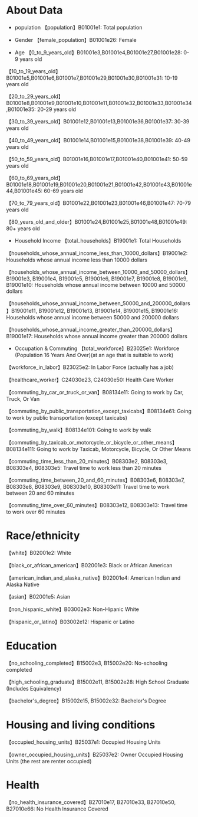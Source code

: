 # About Data

- population
【population】B01001e1: Total population

- Gender
【female_population】B01001e26: Female

- Age
【0_to_9_years_old】B01001e3,B01001e4,B01001e27,B01001e28: 0-9 years old

【10_to_19_years_old】B01001e5,B01001e6,B01001e7,B01001e29,B01001e30,B01001e31: 10-19 years old

【20_to_29_years_old】B01001e8,B01001e9,B01001e10,B01001e11,B01001e32,B01001e33,B01001e34,B01001e35: 20-29 years old

【30_to_39_years_old】B01001e12,B01001e13,B01001e36,B01001e37: 30-39 years old

【40_to_49_years_old】B01001e14,B01001e15,B01001e38,B01001e39: 40-49 years old

【50_to_59_years_old】B01001e16,B01001e17,B01001e40,B01001e41: 50-59 years old

【60_to_69_years_old】B01001e18,B01001e19,B01001e20,B01001e21,B01001e42,B01001e43,B01001e44,B01001e45: 60-69 years old

【70_to_79_years_old】B01001e22,B01001e23,B01001e46,B01001e47: 70-79 years old

【80_years_old_and_older】B01001e24,B01001e25,B01001e48,B01001e49: 80+ years old

- Household Income
【total_households】B19001e1: Total Households

【households_whose_annual_income_less_than_10000_dollars】B19001e2: Households whose annual income less than 10000 dollars

【households_whose_annual_income_between_10000_and_50000_dollars】B19001e3, B19001e4, B19001e5, B19001e6, B19001e7, B19001e8, B19001e9, B19001e10: Households whose annual income between 10000 and 50000 dollars

【households_whose_annual_income_between_50000_and_200000_dollars】B19001e11, B19001e12, B19001e13, B19001e14, B19001e15, B19001e16: Households whose annual income between 50000 and 200000 dollars

【households_whose_annual_income_greater_than_200000_dollars】B19001e17: Households whose annual income greater than 200000 dollars

- Occupation & Commuting
【total_workforce】B23025e1: Workforce (Population 16 Years And Over)(at an age that is suitable to work)

【workforce_in_labor】B23025e2: In Labor Force (actually has a job)

【healthcare_worker】C24030e23, C24030e50: Health Care Worker

【commuting_by_car_or_truck_or_van】B08134e11: Going to work by Car, Truck, Or Van

【commuting_by_public_transportation_except_taxicabs】B08134e61: Going to work by public transportation (except taxicabs)

【commuting_by_walk】B08134e101: Going to work by walk

【commuting_by_taxicab_or_motorcycle_or_bicycle_or_other_means】B08134e111: Going to work by Taxicab, Motorcycle, Bicycle, Or Other Means

【commuting_time_less_than_20_minutes】B08303e2, B08303e3, B08303e4, B08303e5: Travel time to work less than 20 minutes

【commuting_time_between_20_and_60_minutes】B08303e6, B08303e7, B08303e8, B08303e9, B08303e10, B08303e11: Travel time to work between 20 and 60 minutes

【commuting_time_over_60_minutes】B08303e12, B08303e13: Travel time to work over 60 minutes

# Race/ethnicity
【white】B02001e2: White

【black_or_african_american】B02001e3: Black or African American

【american_indian_and_alaska_native】B02001e4: American Indian and Alaska Native

【asian】B02001e5: Asian

【non_hispanic_white】B03002e3: Non-Hipanic White

【hispanic_or_latino】B03002e12: Hispanic or Latino


# Education
【no_schooling_completed】B15002e3, B15002e20: No-schooling completed

【high_schooling_graduate】B15002e11, B15002e28: High School Graduate (Includes Equivalency)

【bachelor's_degree】B15002e15, B15002e32: Bachelor's Degree
       
# Housing and living conditions
【occupied_housing_units】B25037e1: Occupied Housing Units

【owner_occupied_housing_units】B25037e2: Owner Occupied Housing Units (the rest are renter occupied)

# Health 
【no_health_insurance_covered】B27010e17, B27010e33, B27010e50, B27010e66: No Health Insurance Covered
